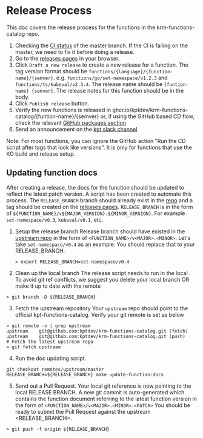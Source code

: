 # Release Process

This doc covers the release process for the functions in the
krm-functions-catalog repo.

1. Checking the [CI status](https://github.com/kptdev/krm-functions-catalog/actions/workflows/ci.yaml) of the master branch. 
   If the CI is failing on the master, we need to fix it before doing a release.
1. Go to the [releases pages] in your browser.
1. Click `Draft a new release` to create a new release for a function. The tag
   version format should be `functions/{language}/{function-name}/{semver}`. e.g.
   `functions/go/set-namespace/v1.2.3` and `functions/ts/kubeval/v2.3.4`. The release name should be
   `{funtion-name} {semver}`. The release notes for this function should be in
   the body. 
1. Click `Publish release` button.
1. Verify the new functions is released in ghcr.io/kptdev/krm-functions-catalog/{funtion-name}/{semver} or, if using the GitHub based CD flow, check
   the relevant [GitHub packages section](https://github.com/orgs/kptdev/packages?repo_name=krm-functions-catalog)
1. Send an announcement on the [kpt slack channel]

Note: For most functions, you can ignore the GitHub action "Run the CD script after tags that look like versions". It is only for functions that use the KO build and release setup. 

## Updating function docs

After creating a release, the docs for the function should be updated to reflect
the latest patch version. A script has been created to automate this process.
The `RELEASE_BRANCH` branch should already exist in the [repo] and a tag should
be created on the [releases pages]. `RELEASE_BRANCH` is in the form of
`${FUNCTION_NAME}/v${MAJOR_VERSION}.${MINOR_VERSION}`.
For example `set-namespace/v0.3`, `kubeval/v0.1`, etc.

1. Setup the release branch 
	Release branch should have existed in the [upstream repo](https://github.com/kptdev/krm-functions-catalog) in the form of `<FUNCTION_NAME>/v<MAJOR>.<MINOR>`. Let's take `set-namespace/v0.4` as an example. You should replace that to your RELEASE_BRANCH.  
	```shell
	> export RELEASE_BRANCH=set-namespace/v0.4
	```
2. Clean up the local branch
	The release script needs to run in the local <RELEASE BRANCH>. To avoid git ref conflicts, we suggest you delete your local branch OR make it up to date with the remote <RELEASE BRANCH>
```shell
> git branch -D ${RELEASE_BRANCH}
```
3. Fetch the upstream repository
	Your `upstream` repo should point to the official kpt-functions-catalog. Verify your git remote is set as below
```shell
> git remote -v | grep upstream
upstream	git@github.com:kptdev/krm-functions-catalog.git (fetch)
upstream	git@github.com:kptdev/krm-functions-catalog.git (push)
# Fetch the latest upstream repo
> git fetch upstream
```
4. Run the doc updating script.
```shell
git checkout remotes/upstream/master
RELEASE_BRANCH=${RELEASE_BRANCH} make update-function-docs
```
5. Send out a Pull Request. 
	Your local git reference is now pointing to the local RELEASE BRANCH.
	A new git commit is auto-generated which contains the function document referring to the latest function version in the form of 
	`<FUNCTION_NAME>/v<MAJOR>.<MINOR>.<PATCH>`
	You should be ready to submit the Pull Request against the upstream <RELEASE_BRANCH>. 
```shell
> git push -f origin ${RELEASE_BRANCH}
```

[repo]: https://github.com/kptdev/krm-functions-catalog
[releases pages]: https://github.com/kptdev/krm-functions-catalog/releases
[kpt slack channel]: https://kubernetes.slack.com/channels/kpt/

